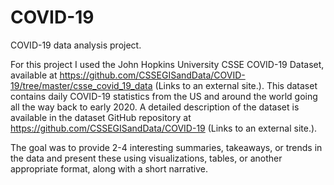 # COVID-19
COVID-19 data analysis project.

For this project I used the John Hopkins University CSSE COVID-19 Dataset, available at https://github.com/CSSEGISandData/COVID-19/tree/master/csse_covid_19_data (Links to an external site.). This dataset contains daily COVID-19 statistics from the US and around the world going all the way back to early 2020. A detailed description of the dataset is available in the dataset GitHub repository at https://github.com/CSSEGISandData/COVID-19 (Links to an external site.).

The goal was to provide 2-4 interesting summaries, takeaways, or trends in the data and present these using visualizations, tables, or another appropriate format, along with a short narrative.
